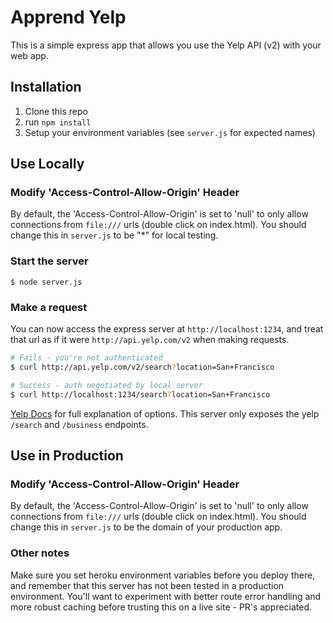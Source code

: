 # Apprend Yelp

This is a simple express app that allows you use the Yelp API (v2) with your web app.

## Installation

1. Clone this repo
2. run `npm install`
3. Setup your environment variables (see `server.js` for expected names)

## Use Locally

### Modify 'Access-Control-Allow-Origin' Header

By default, the 'Access-Control-Allow-Origin' is set to 'null' to only allow connections from `file:///` urls (double click on index.html). You should change this in `server.js` to be "\*" for local testing.

### Start the server

```
$ node server.js
```

### Make a request

You can now access the express server at `http://localhost:1234`, and treat that url as if it were `http://api.yelp.com/v2` when making requests.

```bash
# Fails - you're not authenticated
$ curl http://api.yelp.com/v2/search?location=San+Francisco

# Success - auth negotiated by local server
$ curl http://localhost:1234/search?location=San+Francisco
```

[Yelp Docs]() for full explanation of options. This server only exposes the yelp `/search` and `/business` endpoints.

## Use in Production

### Modify 'Access-Control-Allow-Origin' Header

By default, the 'Access-Control-Allow-Origin' is set to 'null' to only allow connections from `file:///` urls (double click on index.html). You should change this in `server.js` to be the domain of your production app.

### Other notes

Make sure you set heroku environment variables before you deploy there, and remember that this server has not been tested in a production environment. You'll want to experiment with better route error handling and more robust caching before trusting this on a live site - PR's appreciated.
